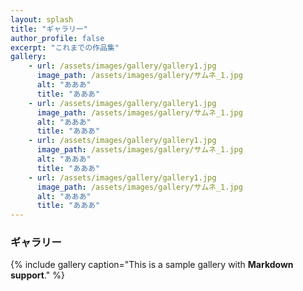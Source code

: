 ```yaml
---
layout: splash
title: "ギャラリー"
author_profile: false
excerpt: "これまでの作品集"
gallery:
    - url: /assets/images/gallery/gallery1.jpg
      image_path: /assets/images/gallery/サムネ_1.jpg
      alt: "あああ"
      title: "あああ"
    - url: /assets/images/gallery/gallery1.jpg
      image_path: /assets/images/gallery/サムネ_1.jpg
      alt: "あああ"
      title: "あああ"
    - url: /assets/images/gallery/gallery1.jpg
      image_path: /assets/images/gallery/サムネ_1.jpg
      alt: "あああ"
      title: "あああ"
    - url: /assets/images/gallery/gallery1.jpg
      image_path: /assets/images/gallery/サムネ_1.jpg
      alt: "あああ"
      title: "あああ"
---
```

### ギャラリー


{% include gallery caption="This is a sample gallery with **Markdown support**." %}
<!--
## 部活動
### 体育祭

### 文化祭

### 球技大会

### 小金井公園

### 小北の日常

### ○○遠征

## 個人撮影
### 建築物

### 生き物

### 天体
{% include figure image_path="assets/images/personal/astro/P1010293.JPG" alt="オリオン座" caption="オリオン座 自宅にて撮影" %}
### 人物

### 鉄道
{% include figure image_path="assets/images/personal/railway/PC280072.JPG" alt="八王子駅に停車するHD300形機関車" caption="八王子駅に停車するHD300形機関車" %}
-->